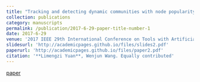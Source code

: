 ```yaml
---
title: "Tracking and detecting dynamic communities with node popularity preservation."
collection: publications
category: manuscripts
permalink: /publication/2017-6-29-paper-title-number-1
date: 2017-6-29
venue: '2017 IEEE 29th International Conference on Tools with Artificial Intelligence (ICTAI). (EI, CCF C).'
slidesurl: 'http://academicpages.github.io/files/slides2.pdf'
paperurl: 'http://academicpages.github.io/files/paper2.pdf'
citation: '**Limengzi Yuan**, Wenjun Wang. Equally contributed'
---
```

[paper](https://www.baidu.com)
